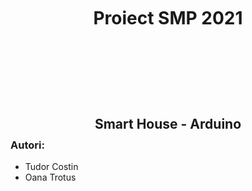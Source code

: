 
#  <p style="line-height: 10;" align="center" > **Proiect SMP 2021**
## <p style="line-height: 0;" align="center"> Smart House - Arduino 

### **Autori:**
 - Tudor Costin
 - Oana Trotus

